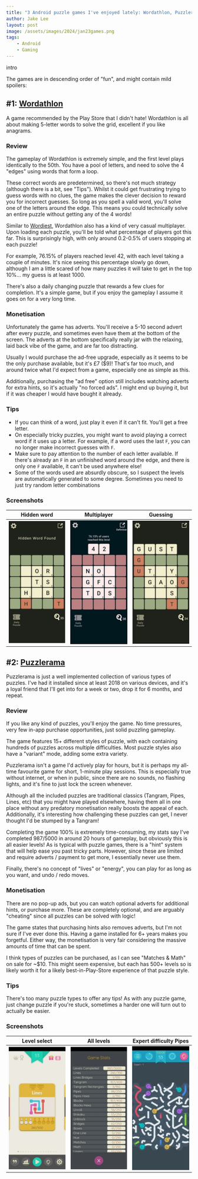 ```yaml
---
title: "3 Android puzzle games I've enjoyed lately: Wordathlon, Puzzlerama 📲"
author: Jake Lee
layout: post
image: /assets/images/2024/jan23games.png
tags:
    - Android
    - Gaming
---
```


intro

The games are in descending order of "fun", and might contain mild spoilers:

## #1: [Wordathlon](https://play.google.com/store/apps/details?id=com.legenbearygames.wordathlon.word.matrix.puzzle)

A game recommended by the Play Store that I didn't hate! Wordathlon is all about making 5-letter words to solve the grid, excellent if you like anagrams.

### Review

The gameplay of Wordathlon is extremely simple, and the first level plays identically to the 50th. You have a pool of letters, and need to solve the 4 "edges" using words that form a loop.

These correct words are predetermined, so there's not much strategy (although there is a bit, see "Tips"). Whilst it could get frustrating trying to guess words with no clues, the game makes the clever decision to reward you for incorrect guesses. So long as you spell a valid word, you'll solve one of the letters around the edge. This means you could technically solve an entire puzzle without getting any of the 4 words!

Similar to [Wordiest](https://play.google.com/store/apps/details?id=com.concreterose.wordiest), Wordathlon also has a kind of very casual multiplayer. Upon loading each puzzle, you'll be told what percentage of players got this far. This is surprisingly high, with only around 0.2-0.5% of users stopping at each puzzle! 

For example, 76.15% of players reached level 42, with each level taking a couple of minutes. It's nice seeing this percentage slowly go down, although I am a little scared of how many puzzles it will take to get in the top 10%... my guess is at least 1000.

There's also a daily changing puzzle that rewards a few clues for completion. It's a simple game, but if you enjoy the gameplay I assume it goes on for a very long time.

### Monetisation

Unfortunately the game has adverts. You'll receive a 5-10 second advert after every puzzle, and sometimes even have them at the bottom of the screen. The adverts at the bottom specifically really jar with the relaxing, laid back vibe of the game, and are far too distracting.

Usually I would purchase the ad-free upgrade, especially as it seems to be the only purchase available, but it's £7 ($9)! That's far too much, and around twice what I'd expect from a game, especially one as simple as this.

Additionally, purchasing the "ad free" option still includes watching adverts for extra hints, so it's actually "no forced ads". I might end up buying it, but if it was cheaper I would have bought it already.

### Tips

* If you can think of a word, just play it even if it can't fit. You'll get a free letter.
* On especially tricky puzzles, you might want to avoid playing a correct word if it uses up a letter. For example, if a word uses the last `F`, you can no longer make incorrect guesses with `F`.
* Make sure to pay attention to the number of each letter available. If there's already an `F` in an unfinished word around the edge, and there is only one `F` available, it can't be used anywhere else!
* Some of the words used are absurdly obscure, so I suspect the levels are automatically generated to some degree. Sometimes you need to just try random letter combinations

### Screenshots

| Hidden word | Multiplayer | Guessing |
| --- | --- | --- |
| [![](/assets/images/2024/jan24-word-1-thumbnail.jpg)](/assets/images/2024/jan24-word-1.jpg) | [![](/assets/images/2024/jan24-word-2-thumbnail.jpg)](/assets/images/2024/jan24-word-2.jpg) |[![](/assets/images/2024/jan24-word-3-thumbnail.jpg)](/assets/images/2024/jan24-word-3.jpg) |

## #2: [Puzzlerama](https://play.google.com/store/apps/details?id=com.leodesol.games.puzzlecollection)

Puzzlerama is just a well implemented collection of various types of puzzles. I've had it installed since at least 2018 on various devices, and it's a loyal friend that I'll get into for a week or two, drop it for 6 months, and repeat.

### Review

If you like any kind of puzzles, you'll enjoy the game. No time pressures, very few in-app purchase opportunities, just solid puzzling gameplay.

The game features 15+ different styles of puzzle, with each containing hundreds of puzzles across multiple difficulties. Most puzzle styles also have a "variant" mode, adding some extra variety. 

Puzzlerama isn't a game I'd actively play for hours, but it is perhaps my all-time favourite game for short, 1-minute play sessions. This is especially true without internet, or when in public, since there are no sounds, no flashing lights, and it's fine to just lock the screen whenever.

Although all the included puzzles are traditional classics (Tangram, Pipes, Lines, etc) that you might have played elsewhere, having them all in one place without any predatory monetisation really boosts the appeal of each. Additionally, it's interesting how challenging these puzzles can get, I never thought I'd be stumped by a Tangram!

Completing the game 100% is extremely time-consuming, my stats say I've completed 987/5000 in around 20 hours of gameplay, but obviously this is all easier levels! As is typical with puzzle games, there is a "hint" system that will help ease you past tricky parts. However, since these are limited and require adverts / payment to get more, I essentially never use them.

Finally, there's no concept of "lives" or "energy", you can play for as long as you want, and undo / redo moves.

### Monetisation

There are no pop-up ads, but you can watch optional adverts for additional hints, or purchase more. These are completely optional, and are arguably "cheating" since all puzzles can be solved with logic!

The game states that purchasing hints also removes adverts, but I'm not sure if I've ever done this. Having a game installed for 6+ years makes you forgetful. Either way, the monetisation is very fair considering the massive amounts of time that can be spent.

I think types of puzzles can be purchased, as I can see "Matches & Math" on sale for ~$10. This might seem expensive, but each has 500+ levels so is likely worth it for a likely best-in-Play-Store experience of that puzzle style.

### Tips

There's too many puzzle types to offer any tips! As with any puzzle game, just change puzzle if you're stuck, sometimes a harder one will turn out to actually be easier.

### Screenshots

| Level select | All levels | Expert difficulty Pipes |
| --- | --- | --- |
| [![](/assets/images/2024/jan24-puzzle-1-thumbnail.jpg)](/assets/images/2024/jan24-puzzle-1.jpg) | [![](/assets/images/2024/jan24-puzzle-2-thumbnail.jpg)](/assets/images/2024/jan24-puzzle-2.jpg) | [![](/assets/images/2024/jan24-puzzle-3-thumbnail.jpg)](/assets/images/2024/jan24-puzzle-3.jpg) |
